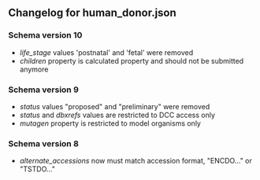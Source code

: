 ## Changelog for human_donor.json

### Schema version 10

* *life_stage* values 'postnatal' and 'fetal' were removed
* *children* property is calculated property and should not be submitted anymore

### Schema version 9

* *status* values "proposed" and "preliminary" were removed
* *status* and *dbxrefs* values are restricted to DCC access only
* *mutagen* property is restricted to model organisms only

### Schema version 8

* *alternate_accessions* now must match accession format, "ENCDO..." or "TSTDO..."